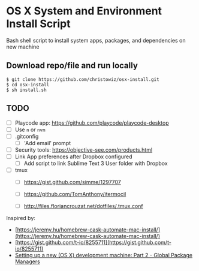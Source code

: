 # OS X System and Environment Install Script

Bash shell script to install system apps, packages, and dependencies on new machine


## Download repo/file and run locally

```
$ git clone https://github.com/christowiz/osx-install.git
$ cd osx-install
$ sh install.sh
```


## TODO

- [ ] Playcode app: https://github.com/playcode/playcode-desktop
- [ ] Use `n` or `nvm`
- [ ] .gitconfig
  - [ ] 'Add email' prompt
- [ ] Security tools: https://objective-see.com/products.html
- [ ] Link App preferences after Dropbox configured
  - [ ] Add script to link Sublime Text 3 User folder with Dropbox
- [ ] tmux
  - [ ] https://gist.github.com/simme/1297707
  - [ ] https://github.com/TomAnthony/itermocil
  - [ ] http://files.floriancrouzat.net/dotfiles/.tmux.conf


Inspired by:

-   [https://jeremy.hu/homebrew-cask-automate-mac-install/](https://jeremy.hu/homebrew-cask-automate-mac-install/)
-   [https://gist.github.com/t-io/8255711](https://gist.github.com/t-io/8255711)
-   [Setting up a new (OS X) development machine: Part 2 - Global Package Managers](https://mattstauffer.com/blog/setting-up-a-new-os-x-development-machine-part-2-global-package-managers/#creating-your-brewfile)
